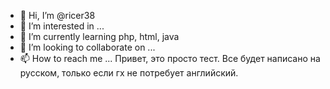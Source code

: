 - 👋 Hi, I’m @ricer38
- 👀 I’m interested in ...
- 🌱 I’m currently learning php, html, java
- 💞️ I’m looking to collaborate on ...
- 📫 How to reach me ...
Привет, это просто тест. Все будет написано на русском, только если гх не потребует английский. 
<!---
ricer38/ricer38 is a ✨ special ✨ repository because its `README.md` (this file) appears on your GitHub profile.
You can click the Preview link to take a look at your changes.
--->
